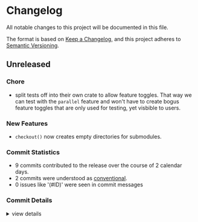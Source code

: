 # Changelog

All notable changes to this project will be documented in this file.

The format is based on [Keep a Changelog](https://keepachangelog.com/en/1.0.0/),
and this project adheres to [Semantic Versioning](https://semver.org/spec/v2.0.0.html).

## Unreleased

### Chore

 - <csr-id-93feea269eebd114e866e6f29f4a73c0096df9e0/> split tests off into their own crate to allow feature toggles.
   That way we can test with the `parallel` feature and won't have to
   create bogus feature toggles that are only used for testing, yet visbible
   to users.

### New Features

 - <csr-id-fc0529eaa805e696f7297ba8cf0179c5fac7c677/> `checkout()` now creates empty directories for submodules.

### Commit Statistics

<csr-read-only-do-not-edit/>

 - 9 commits contributed to the release over the course of 2 calendar days.
 - 2 commits were understood as [conventional](https://www.conventionalcommits.org).
 - 0 issues like '(#ID)' were seen in commit messages

### Commit Details

<csr-read-only-do-not-edit/>

<details><summary>view details</summary>

 * **Uncategorized**
    - `checkout()` now creates empty directories for submodules. ([`fc0529e`](https://github.com/Byron/gitoxide/commit/fc0529eaa805e696f7297ba8cf0179c5fac7c677))
    - More cleanup of test crates ([`73c685a`](https://github.com/Byron/gitoxide/commit/73c685a67debcfa26a940f37bbca69cb3a4af57e))
    - Split tests off into their own crate to allow feature toggles. ([`93feea2`](https://github.com/Byron/gitoxide/commit/93feea269eebd114e866e6f29f4a73c0096df9e0))
    - Just fmt ([`0d258f4`](https://github.com/Byron/gitoxide/commit/0d258f40afcd848509e2b0c7c264e9f346ed1726))
    - Merge pull request #994 from bittrance/debug-checkout-outcome ([`518f9b1`](https://github.com/Byron/gitoxide/commit/518f9b1e38dc40b2874e543c4f4dad3bf9f73ee6))
    - Checkout outcome now implements debug. ([`995545c`](https://github.com/Byron/gitoxide/commit/995545c8f76f303452541ad6e098eb5dd0912b57))
    - Merge branch 'worktree-organization' ([`8d0d8e0`](https://github.com/Byron/gitoxide/commit/8d0d8e005d7f11924a6717954d892aae5cec45e7))
    - Adapt to changes in `gix-worktree` ([`e5717e1`](https://github.com/Byron/gitoxide/commit/e5717e1d12c49285d31a90b03b7f8e9cbc6c1108))
    - Move worktree- checkout functionality into its own crate ([`bd961b3`](https://github.com/Byron/gitoxide/commit/bd961b3065ca71ac4fa59e9988a3b7e705cd4c67))
</details>

